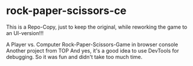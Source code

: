# rock-paper-scissors-ce

This is a Repo-Copy, just to keep the original, while reworking
the game to an UI-version!!!

A Player vs. Computer Rock-Paper-Scissors-Game in browser console  
Another project from TOP
And yes, it's a good idea to use DevTools for debugging.
So it was fun and didn't take too much time.